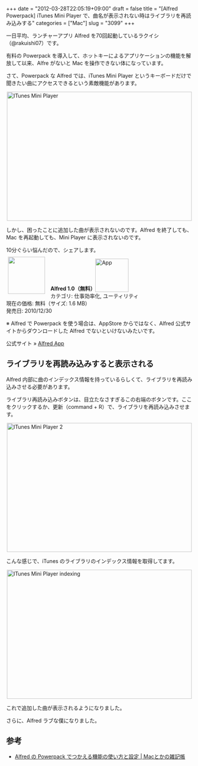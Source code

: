+++
date = "2012-03-28T22:05:19+09:00"
draft = false
title = "[Alfred Powerpack] iTunes Mini Player で、曲名が表示されない時はライブラリを再読み込みする"
categories = ["Mac"]
slug = "3099"
+++

一日平均、ランチャーアプリ Alfred を70回起動しているラクイシ（@rakuishi07）です。

有料の Powerpack を導入して、ホットキーによるアプリケーションの機能を解放して以来、Alfre がないと Mac を操作できない体になっています。

さて、Powerpack な Alfred では、iTunes Mini Player というキーボードだけで聞きたい曲にアクセスできるという素敵機能があります。

<img style="display:block; margin-left:auto; margin-right:auto;" src="/images/2012/03/iTunes-Mini-Player.png" alt="ITunes Mini Player" title="iTunes Mini Player.png" border="0" width="500" height="348" />

しかし、困ったことに追加した曲が表示されないのです。Alfred を終了しても、Mac を再起動しても、Mini Player に表示されないのです。

10分ぐらい悩んだので、シェアします。

<a href="https://itunes.apple.com/jp/app/id405843582?mt=12&uo=4&at=11l3RT" target="_blank" rel="nofollow"><img width="100" class="alignleft" align="left" src="http://a3.mzstatic.com/us/r1000/097/Purple/e1/d8/82/mzi.njcalvnn.100x100-75.png" style="margin: -5px 15px 1px 5px;"></a><strong> Alfred 1.0（無料）</strong><a href="https://itunes.apple.com/jp/app/id405843582?mt=12&uo=4&at=11l3RT" target="_blank" rel="nofollow"><img src="/images/2012/12/viewinitunes_jp.png" style="vertical-align:bottom;" width="90" alt="App"></a><br> カテゴリ: 仕事効率化, ユーティリティ<br> 現在の価格: 無料（サイズ: 1.6 MB）<br> 発売日: 2010/12/30<br style="clear: both;">

※ Alfred で Powerpack を使う場合は、AppStore からではなく、Alfred 公式サイトからダウンロードした Alfred でないといけないみたいです。

公式サイト » <a href="http://www.alfredapp.com/" target="_blank">Alfred App</a><br clear="all">

<h2>ライブラリを再読み込みすると表示される</h2>

Alfred 内部に曲のインデックス情報を持っているらしくて、ライブラリを再読み込みさせる必要があります。

ライブラリ再読み込みボタンは、目立たなさすぎるこの右端のボタンです。ここをクリックするか、更新（command + R）で、ライブラリを再読み込みさせます。

<img style="display:block; margin-left:auto; margin-right:auto;" src="/images/2012/03/iTunes-Mini-Player-2.png" alt="ITunes Mini Player 2" title="iTunes Mini Player-2.png" border="0" width="500" height="348" />

こんな感じで、iTunes のライブラリのインデックス情報を取得してます。

<img style="display:block; margin-left:auto; margin-right:auto;" src="/images/2012/03/iTunes-Mini-Player-indexing.png" alt="ITunes Mini Player indexing" title="iTunes Mini Player indexing.png" border="0" width="500" height="348" />

これで追加した曲が表示されるようになりました。

さらに、Alfred ラブな僕になりました。

<h2>参考</h2>

<ul><li><a href="http://tukaikta.blog135.fc2.com/blog-entry-163.html" target="_blank">Alfred の Powerpack でつかえる機能の使い方と設定 | Macとかの雑記帳</a></li></ul>
